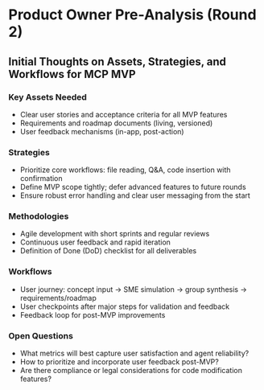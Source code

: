 # Product Owner Pre-Analysis (Round 2)

## Initial Thoughts on Assets, Strategies, and Workflows for MCP MVP

### Key Assets Needed
- Clear user stories and acceptance criteria for all MVP features
- Requirements and roadmap documents (living, versioned)
- User feedback mechanisms (in-app, post-action)

### Strategies
- Prioritize core workflows: file reading, Q&A, code insertion with confirmation
- Define MVP scope tightly; defer advanced features to future rounds
- Ensure robust error handling and clear user messaging from the start

### Methodologies
- Agile development with short sprints and regular reviews
- Continuous user feedback and rapid iteration
- Definition of Done (DoD) checklist for all deliverables

### Workflows
- User journey: concept input → SME simulation → group synthesis → requirements/roadmap
- User checkpoints after major steps for validation and feedback
- Feedback loop for post-MVP improvements

### Open Questions
- What metrics will best capture user satisfaction and agent reliability?
- How to prioritize and incorporate user feedback post-MVP?
- Are there compliance or legal considerations for code modification features? 